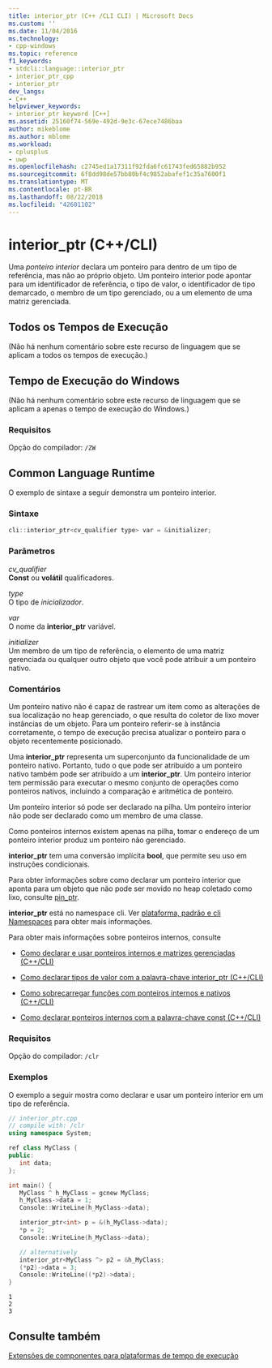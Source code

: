 ```yaml
---
title: interior_ptr (C++ /CLI CLI) | Microsoft Docs
ms.custom: ''
ms.date: 11/04/2016
ms.technology:
- cpp-windows
ms.topic: reference
f1_keywords:
- stdcli::language::interior_ptr
- interior_ptr_cpp
- interior_ptr
dev_langs:
- C++
helpviewer_keywords:
- interior_ptr keyword [C++]
ms.assetid: 25160f74-569e-492d-9e3c-67ece7486baa
author: mikeblome
ms.author: mblome
ms.workload:
- cplusplus
- uwp
ms.openlocfilehash: c2745ed1a17311f92fda6fc61743fed65882b952
ms.sourcegitcommit: 6f8dd98de57bb80bf4c9852abafef1c35a7600f1
ms.translationtype: MT
ms.contentlocale: pt-BR
ms.lasthandoff: 08/22/2018
ms.locfileid: "42601102"
---
```

# <a name="interiorptr-ccli"></a>interior_ptr (C++/CLI)

Uma *ponteiro interior* declara um ponteiro para dentro de um tipo de referência, mas não ao próprio objeto. Um ponteiro interior pode apontar para um identificador de referência, o tipo de valor, o identificador de tipo demarcado, o membro de um tipo gerenciado, ou a um elemento de uma matriz gerenciada.

## <a name="all-runtimes"></a>Todos os Tempos de Execução

(Não há nenhum comentário sobre este recurso de linguagem que se aplicam a todos os tempos de execução.)

## <a name="windows-runtime"></a>Tempo de Execução do Windows

(Não há nenhum comentário sobre este recurso de linguagem que se aplicam a apenas o tempo de execução do Windows.)

### <a name="requirements"></a>Requisitos

Opção do compilador: `/ZW`

## <a name="common-language-runtime"></a>Common Language Runtime

O exemplo de sintaxe a seguir demonstra um ponteiro interior.

### <a name="syntax"></a>Sintaxe

```cpp
cli::interior_ptr<cv_qualifier type> var = &initializer;
```

### <a name="parameters"></a>Parâmetros

*cv_qualifier*  
**Const** ou **volátil** qualificadores.

*type*  
O tipo de *inicializador*.

*var*  
O nome da **interior_ptr** variável.

*initializer*  
Um membro de um tipo de referência, o elemento de uma matriz gerenciada ou qualquer outro objeto que você pode atribuir a um ponteiro nativo.

### <a name="remarks"></a>Comentários

Um ponteiro nativo não é capaz de rastrear um item como as alterações de sua localização no heap gerenciado, o que resulta do coletor de lixo mover instâncias de um objeto. Para um ponteiro referir-se à instância corretamente, o tempo de execução precisa atualizar o ponteiro para o objeto recentemente posicionado.

Uma **interior_ptr** representa um superconjunto da funcionalidade de um ponteiro nativo.  Portanto, tudo o que pode ser atribuído a um ponteiro nativo também pode ser atribuído a um **interior_ptr**.  Um ponteiro interior tem permissão para executar o mesmo conjunto de operações como ponteiros nativos, incluindo a comparação e aritmética de ponteiro.

Um ponteiro interior só pode ser declarado na pilha.  Um ponteiro interior não pode ser declarado como um membro de uma classe.

Como ponteiros internos existem apenas na pilha, tomar o endereço de um ponteiro interior produz um ponteiro não gerenciado.

**interior_ptr** tem uma conversão implícita **bool**, que permite seu uso em instruções condicionais.

Para obter informações sobre como declarar um ponteiro interior que aponta para um objeto que não pode ser movido no heap coletado como lixo, consulte [pin_ptr](../windows/pin-ptr-cpp-cli.md).

**interior_ptr** está no namespace cli.  Ver [plataforma, padrão e cli Namespaces](../windows/platform-default-and-cli-namespaces-cpp-component-extensions.md) para obter mais informações.

Para obter mais informações sobre ponteiros internos, consulte

- [Como declarar e usar ponteiros internos e matrizes gerenciadas (C++/CLI)](../windows/how-to-declare-and-use-interior-pointers-and-managed-arrays-cpp-cli.md)

- [Como declarar tipos de valor com a palavra-chave interior_ptr (C++/CLI)](../windows/how-to-declare-value-types-with-the-interior-ptr-keyword-cpp-cli.md)

- [Como sobrecarregar funções com ponteiros internos e nativos (C++/CLI)](../windows/how-to-overload-functions-with-interior-pointers-and-native-pointers-cpp-cli.md)

- [Como declarar ponteiros internos com a palavra-chave const (C++/CLI)](../windows/how-to-declare-interior-pointers-with-the-const-keyword-cpp-cli.md)

### <a name="requirements"></a>Requisitos

Opção do compilador: `/clr`

### <a name="examples"></a>Exemplos

O exemplo a seguir mostra como declarar e usar um ponteiro interior em um tipo de referência.

```cpp
// interior_ptr.cpp
// compile with: /clr
using namespace System;

ref class MyClass {
public:
   int data;
};

int main() {
   MyClass ^ h_MyClass = gcnew MyClass;
   h_MyClass->data = 1;
   Console::WriteLine(h_MyClass->data);

   interior_ptr<int> p = &(h_MyClass->data);
   *p = 2;
   Console::WriteLine(h_MyClass->data);

   // alternatively
   interior_ptr<MyClass ^> p2 = &h_MyClass;
   (*p2)->data = 3;
   Console::WriteLine((*p2)->data);
}
```

```Output
1
2
3
```

## <a name="see-also"></a>Consulte também

[Extensões de componentes para plataformas de tempo de execução](../windows/component-extensions-for-runtime-platforms.md)